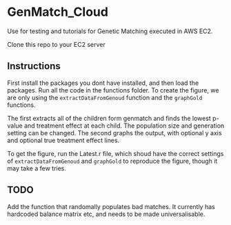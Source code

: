 # GenMatch_Cloud
Use for testing and tutorials for Genetic Matching executed in AWS EC2.

Clone this repo to your EC2 server

## Instructions

First install the packages you dont have installed, and then load the packages. Run all the code in the functions folder. To create the figure, we are only using the ``extractDataFromGenoud`` function and the ``graphGold`` functions. 

The first extracts all of the children form genmatch and finds the lowest p-value and treatment effect at each child. The population size and generation setting can be changed. The second graphs the output, with optional y axis and optional true treatment effect lines.

To get the figure, run the Latest.r file, which shoud have the correct settings of ``extractDataFromGenoud`` and ``graphGold`` to reproduce the figure, though it may take a few tries. 

## TODO

Add the function that randomally populates bad matches. It currently has hardcoded balance matrix etc, and needs to be made universalisable. 
